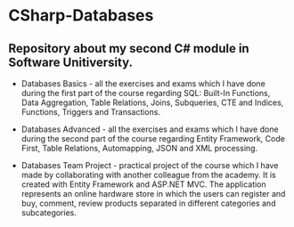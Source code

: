 # CSharp-Databases

## Repository about my second C# module in Software Unitiversity.

- Databases Basics - all the exercises and exams which I have done during the first part of the course regarding SQL: Built-In Functions, Data Aggregation, Table Relations, Joins, Subqueries, CTE and Indices, Functions, Triggers and Transactions.

- Databases Advanced - all the exercises and exams which I have done during the second part of the course regarding Entity Framework, Code First, Table Relations, Automapping, JSON and XML processing.

- Databases Team Project - practical project of the course which I have made by collaborating with another colleague from the academy. It is created with Entity Framework and ASP.NET MVC. The application represents an online hardware store in which the users can register and buy, comment, review products separated in different categories and subcategories. 
